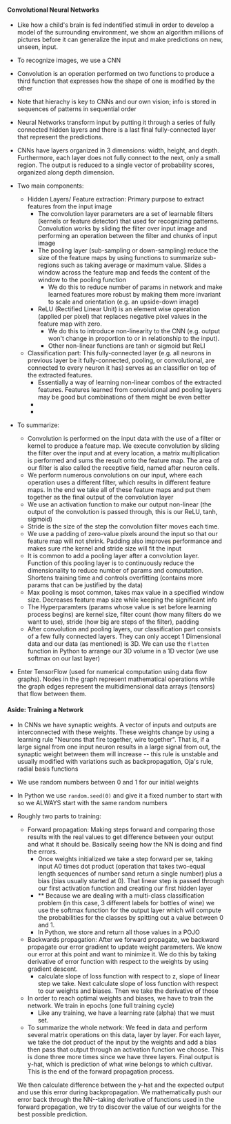 #### Convolutional Neural Networks
- Like how a child's brain is fed indentified stimuli in order to develop a model of the surrounding environment, we show an algorithm millions of pictures before it can generalize the input and make predictions on new, unseen, input.
- To recognize images, we use a CNN
- Convolution is an operation performed on two functions to produce a third function that expresses how the shape of one is modified by the other
- Note that hierachy is key to CNNs and our own vision; info is stored in sequences of patterns in sequential order

- Neural Networks transform input by putting it through a series of fully connected hidden layers and there is a last final fully-connected layer that represent the predictions. 
- CNNs have layers organized in 3 dimensions: width, height, and depth. Furthermore, each layer does not fully connect to the next, only a small region. The output is reduced to a single vector of probability scores, organized along depth dimension.
- Two main components:
    - Hidden Layers/ Feature extraction: Primary purpose to extract features from the input image
        - The convolution layer parameters are a set of learnable filters (kernels or feature detector) that used for recognizing patterns. Convolution works by sliding the filter over input image and performing an operation between the filter and chunks of input image
        - The pooling layer (sub-sampling or down-sampling) reduce the size of the feature maps by using functions to summarize sub-regions such as taking average or maximum value. Slides a window across the feature map and feeds the content of the window to the pooling function
            - We do this to reduce number of params in network and make learned features more robust by making them more invariant to scale and orientation (e.g. an upside-down image)
        - ReLU (Rectified Linear Unit) is an element wise operation (applied per pixel) that replaces negative pixel values in the feature map with zero.
            - We do this to introduce non-linearity to the CNN (e.g. output won't change in proportion to or in relationship to the input).
            - Other non-linear functions are tanh or sigmoid but ReLI
    - Classification part: This fully-connected layer (e.g. all neurons in previous layer be it fully-connected, pooling, or convolutional, are connected to every neuron it has) serves as an classifier on top of the extracted features. 
        - Essentially a way of learning non-linear combos of the extracted features. Features learned from convolutional and pooling layers may be good but combinations of them might be even better
        - 
        - 
- To summarize: 
    - Convolution is performed on the input data with the use of a filter or kernel to produce a feature map. We execute convolution by sliding the filter over the input and at every location, a matrix multiplication is performed and sums the result onto the feature map. The area of our filter is also called the receptive field, named after neuron cells.
    - We perform numerous convolutions on our input, where each operation uses a different filter, which results in different feature maps. In the end we take all of these feature maps and put them together as the final output of the convolution layer
    - We use an activation function to make our output non-linear (the output of the convolution is passed through, this is our ReLU, tanh, sigmoid)
    - Stride is the size of the step the convolution filter moves each time. 
    - We use a padding of zero-value pixels around the input so that our feature map will not shrink. Padding also improves performance and makes sure rthe kernel and stride size will fit the input
    - It is common to add a pooling layer after a convolution layer. Function of this pooling layer is to continuously reduce the dimensionality to reduce number of params and computation. Shortens training time and controls overfitting (contains more params that can be justified by the data)
    - Max pooling is msot common, takes max value in a specified window size. Decreases feature map size while keeping the significant info
    - The Hyperparamters (params whose value is set before learning process begins) are kernel size, filter count (how many filters do we want to use), stride (how big are steps of the filter), padding
    - After convolution and pooling layers, our classification part consists of a few fully connected layers. They can only accept 1 Dimensional data and our data (as mentioned) is 3D. We can use the `flatten` function in Python to arrange our 3D volume in a 1D vector (we use softmax on our last layer)

- Enter TensorFlow (used for numerical computation using data flow graphs). Nodes in the graph represent mathematical operations while the graph edges represent the multidimensional data arrays (tensors) that flow between them. 


#### Aside: Training a Network
- In CNNs we have synaptic weights. A vector of inputs and outputs are interconnected with these weights. These weights change by using a learning rule "Neurons that fire together, wire together". That is, if a large signal from one input neuron results in a large signal from out, the synaptic weight between them will increase -- this rule is unstable and usually modified with variations such as backpropagation, Oja's rule, radial basis functions
- We use random numbers between 0 and 1 for our initial weights
- In Python we use `random.seed(0)` and give it a fixed number to start with so we ALWAYS start with the same random numbers
-  Roughly two parts to training:
    - Forward propagation: Making steps forward and comparing those results with the real values to get difference between your output and what it should be. Basically seeing how the NN is doing and find the errors.
        - Once weights initialized we take a step forward per se, taking input A0 times dot product (operation that takes two-equal length sequences of number sand return a single number) plus a bias (bias usually started at 0). That linear step is passed through our first activation function and creating our first hidden layer
        - ** Because we are dealing with a multi-class classification problem (in this case, 3 different labels for bottles of wine) we use the softmax function for the output layer which will compute the probabilities for the classes by spitting out a value between 0 and 1.
        - In Python, we store and return all those values in a POJO
    - Backwards propagation: After we forward propagate, we backward propagate our error gradient to update weight parameters. We know our error at this point and want to minimize it. We do this by taking derivative of error function with respect to the weights by using gradient descent. 
        - calculate slope of loss function with respect to z, slope of linear step we take. Next calculate slope of loss function with respect to our weights and biases. Then we take the derivative of those
    - In order to reach optimal weights and biases, we have to train the network. We train in epochs (one full training cycle)
        - Like any training, we have a learning rate (alpha) that we must set. 
    - To summarize the whole network: We feed in data and perform several matrix operations on this data, layer by layer. For each layer, we take the dot product of the input by the weights and add a bias then pass that output through an activation function we choose. This is done three more times since we have three layers. Final output is y-hat, which is prediction of what wine belongs to which cultivar. This is the end of the forward propagation process.

    We then calculate difference between the y-hat and the expected output and use this error during backpropagation. We mathematically push our error back through the NN--taking derivative of functions used in the forward propagation, we try to discover the value of our weights for the best possible prediction. 